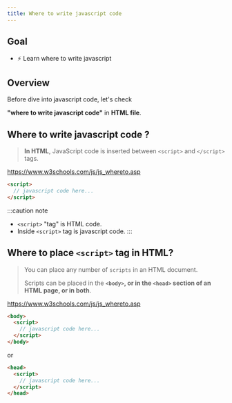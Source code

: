 ```yaml
---
title: Where to write javascript code
---
```


## Goal
  - ⚡ Learn where to write javascript

## Overview
Before dive into javascript code, let's check

**"where to write javascript code"** in **HTML file**.

## Where to write javascript code ?
> **In HTML**, JavaScript code is inserted between `<script>` and `</script>` tags.

https://www.w3schools.com/js/js_whereto.asp

```html title="In html file"
<script>
  // javascript code here...
</script>
```

:::caution note
- `<script>` "tag" is HTML code.
- Inside `<script>` tag is javascript code.
:::

## Where to place `<script>` tag in HTML?

> You can place any number of `scripts` in an HTML document.
> 
> Scripts can be placed in the **`<body>`, or in the `<head>` section of an HTML page, or in both**.

https://www.w3schools.com/js/js_whereto.asp

```html title="inside <body> tag"
<body>
  <script>
    // javascript code here...
  </script>
</body>
```

or

```html title="inside <head> tag"
<head>
  <script>
    // javascript code here...
  </script>
</head>
```
